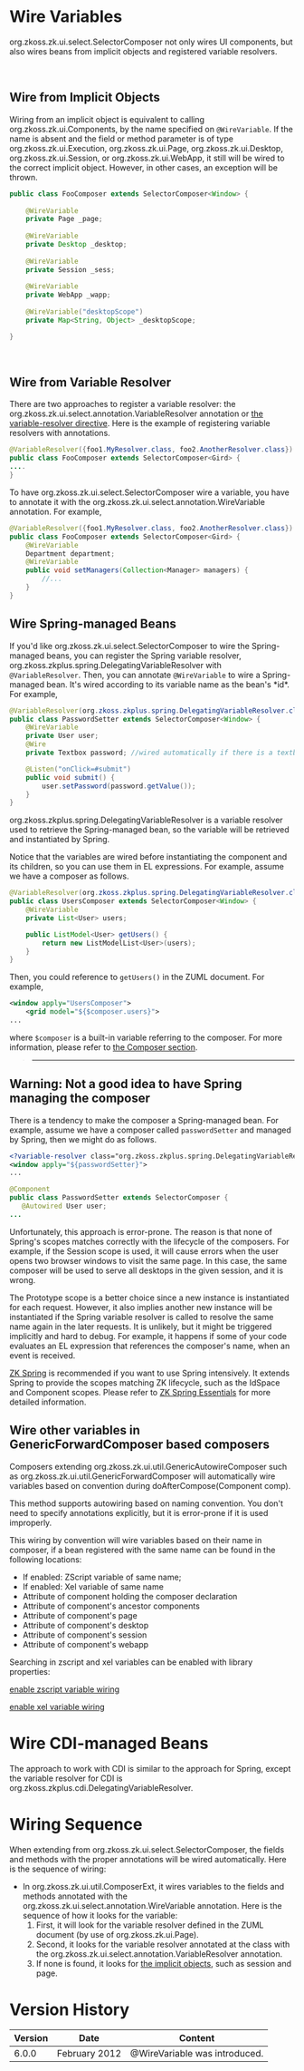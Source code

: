 # Wire Variables

<javadoc>org.zkoss.zk.ui.select.SelectorComposer</javadoc> not only
wires UI components, but also wires beans from implicit objects and
registered variable resolvers.

 

## Wire from Implicit Objects

Wiring from an implicit object is equivalent to calling
<javadoc method="getImplicit(org.zkoss.zk.ui.Page, java.lang.String)">org.zkoss.zk.ui.Components</javadoc>,
by the name specified on `@WireVariable`. If the name is absent and the
field or method parameter is of type
<javadoc type="interface">org.zkoss.zk.ui.Execution</javadoc>,
<javadoc type="interface">org.zkoss.zk.ui.Page</javadoc>,
<javadoc type="interface">org.zkoss.zk.ui.Desktop</javadoc>,
<javadoc type="interface">org.zkoss.zk.ui.Session</javadoc>, or
<javadoc type="interface">org.zkoss.zk.ui.WebApp</javadoc>, it still
will be wired to the correct implicit object. However, in other cases,
an exception will be thrown.

``` java
public class FooComposer extends SelectorComposer<Window> {
    
    @WireVariable
    private Page _page;
    
    @WireVariable
    private Desktop _desktop;
    
    @WireVariable
    private Session _sess;
    
    @WireVariable
    private WebApp _wapp;
    
    @WireVariable("desktopScope")
    private Map<String, Object> _desktopScope;

}
```

 

## Wire from Variable Resolver

There are two approaches to register a variable resolver: the
<javadoc type="interface">org.zkoss.zk.ui.select.annotation.VariableResolver</javadoc>
annotation or [the variable-resolver
directive](ZUML_Reference/ZUML/Processing_Instructions/variable-resolver).
Here is the example of registering variable resolvers with annotations.

``` java
@VariableResolver({foo1.MyResolver.class, foo2.AnotherResolver.class})
public class FooComposer extends SelectorComposer<Gird> {
....
}
```

To have <javadoc>org.zkoss.zk.ui.select.SelectorComposer</javadoc> wire
a variable, you have to annotate it with the
<javadoc type="interface">org.zkoss.zk.ui.select.annotation.WireVariable</javadoc>
annotation. For example,

``` java
@VariableResolver({foo1.MyResolver.class, foo2.AnotherResolver.class})
public class FooComposer extends SelectorComposer<Gird> {
    @WireVariable
    Department department;
    @WireVariable
    public void setManagers(Collection<Manager> managers) {
        //...
    }
}
```

## Wire Spring-managed Beans

If you'd like <javadoc>org.zkoss.zk.ui.select.SelectorComposer</javadoc>
to wire the Spring-managed beans, you can register the Spring variable
resolver,
<javadoc>org.zkoss.zkplus.spring.DelegatingVariableResolver</javadoc>
with `@VariableResolver`. Then, you can annotate `@WireVariable` to wire
a Spring-managed bean. It's wired according to its variable name as the
bean's \*id\*. For example,

``` java
@VariableResolver(org.zkoss.zkplus.spring.DelegatingVariableResolver.class)
public class PasswordSetter extends SelectorComposer<Window> {
    @WireVariable
    private User user;
    @Wire
    private Textbox password; //wired automatically if there is a textbox named password

    @Listen("onClick=#submit")
    public void submit() {
        user.setPassword(password.getValue());
    }
}
```

<javadoc>org.zkoss.zkplus.spring.DelegatingVariableResolver</javadoc> is
a variable resolver used to retrieve the Spring-managed bean, so the
variable will be retrieved and instantiated by Spring.

Notice that the variables are wired before instantiating the component
and its children, so you can use them in EL expressions. For example,
assume we have a composer as follows.

``` java
@VariableResolver(org.zkoss.zkplus.spring.DelegatingVariableResolver.class)
public class UsersComposer extends SelectorComposer<Window> {
    @WireVariable
    private List<User> users;

    public ListModel<User> getUsers() {
        return new ListModelList<User>(users);
    }
}
```

Then, you could reference to `getUsers()` in the ZUML document. For
example,

``` xml
<window apply="UsersComposer">
    <grid model="${$composer.users}">
...
```

where `$composer` is a built-in variable referring to the composer. For
more information, please refer to [the Composer
section](ZK_Developer's_Reference/MVC/Controller/Composer).

> ------------------------------------------------------------------------
>
> <references/>

## Warning: Not a good idea to have Spring managing the composer

There is a tendency to make the composer a Spring-managed bean. For
example, assume we have a composer called `passwordSetter` and managed
by Spring, then we might do as follows.

``` xml
<?variable-resolver class="org.zkoss.zkplus.spring.DelegatingVariableResolver"?>
<window apply="${passwordSetter}">
...
```

``` java
@Component
public class PasswordSetter extends SelectorComposer {
   @Autowired User user;
...
```

Unfortunately, this approach is error-prone. The reason is that none of
Spring's scopes matches correctly with the lifecycle of the composers.
For example, if the Session scope is used, it will cause errors when the
user opens two browser windows to visit the same page. In this case, the
same composer will be used to serve all desktops in the given session,
and it is wrong.

The Prototype scope is a better choice since a new instance is
instantiated for each request. However, it also implies another new
instance will be instantiated if the Spring variable resolver is called
to resolve the same name again in the later requests. It is unlikely,
but it might be triggered implicitly and hard to debug. For example, it
happens if some of your code evaluates an EL expression that references
the composer's name, when an event is received.

[ZK Spring](http://www.zkoss.org/product/zkspring) is recommended if you
want to use Spring intensively. It extends Spring to provide the scopes
matching ZK lifecycle, such as the IdSpace and Component scopes. Please
refer to [ZK Spring Essentials](ZK_Spring_Essentials) for
more detailed information.

## Wire other variables in GenericForwardComposer based composers

Composers extending
<javadoc>org.zkoss.zk.ui.util.GenericAutowireComposer</javadoc> such as
<javadoc>org.zkoss.zk.ui.util.GenericForwardComposer</javadoc> will
automatically wire variables based on convention during
doAfterCompose(Component comp).

This method supports autowiring based on naming convention. You don't
need to specify annotations explicitly, but it is error-prone if it is
used improperly.

This wiring by convention will wire variables based on their name in
composer, if a bean registered with the same name can be found in the
following locations:

- If enabled: ZScript variable of same name;
- If enabled: Xel variable of same name
- Attribute of component holding the composer declaration
- Attribute of component's ancestor components
- Attribute of component's page
- Attribute of component's desktop
- Attribute of component's session
- Attribute of component's webapp

Searching in zscript and xel variables can be enabled with library
properties:

[enable zscript variable
wiring](ZK%20Configuration%20Reference/zk.xml/The%20Library%20Properties/org.zkoss.zk.ui.composer.autowire.zscript)

[enable xel variable
wiring](ZK%20Configuration%20Reference/zk.xml/The%20Library%20Properties/org.zkoss.zk.ui.composer.autowire.xel)

# Wire CDI-managed Beans

The approach to work with CDI is similar to the approach for Spring,
except the variable resolver for CDI is
<javadoc>org.zkoss.zkplus.cdi.DelegatingVariableResolver</javadoc>.

# Wiring Sequence

When extending from
<javadoc>org.zkoss.zk.ui.select.SelectorComposer</javadoc>, the fields
and methods with the proper annotations will be wired automatically.
Here is the sequence of wiring:

- In
  <javadoc method="doBeforeCompose(org.zkoss.zk.ui.Page, org.zkoss.zk.ui.Component, org.zkoss.zk.ui.metainfo.ComponentInfo)">org.zkoss.zk.ui.util.ComposerExt</javadoc>,
  it wires variables to the fields and methods annotated with the
  <javadoc type="interface">org.zkoss.zk.ui.select.annotation.WireVariable</javadoc>
  annotation. Here is the sequence of how it looks for the variable:
  1.  First, it will look for the variable resolver defined in the ZUML
      document (by use of
      <javadoc method="addVariableResolver(org.zkoss.xel.VariableResolver)">org.zkoss.zk.ui.Page</javadoc>).
  2.  Second, it looks for the variable resolver annotated at the class
      with the
      <javadoc type="interface">org.zkoss.zk.ui.select.annotation.VariableResolver</javadoc>
      annotation.
  3.  If none is found, it looks for [the implicit
      objects](ZUML_Reference/EL_Expressions/Implicit_Objects),
      such as session and page.

# Version History

| Version | Date          | Content                       |
|---------|---------------|-------------------------------|
| 6.0.0   | February 2012 | @WireVariable was introduced. |
